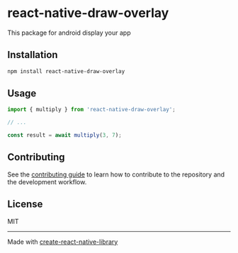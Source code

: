 # react-native-draw-overlay

This package for android display your app 

## Installation

```sh
npm install react-native-draw-overlay
```

## Usage

```js
import { multiply } from 'react-native-draw-overlay';

// ...

const result = await multiply(3, 7);
```

## Contributing

See the [contributing guide](CONTRIBUTING.md) to learn how to contribute to the repository and the development workflow.

## License

MIT

---

Made with [create-react-native-library](https://github.com/callstack/react-native-builder-bob)
